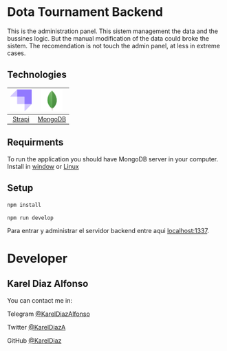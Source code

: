 # Dota Tournament Backend

This is the administration panel. This sistem management the data and the bussines logic. But the manual modification of the data could broke the sistem. The recomendation is not touch the admin panel, at less in extreme cases.

## Technologies
 <img src="./public/strapi.png" alt="drawing" style="width:50px;"/> | <img src="./public/mongodb.png" alt="drawing" style="width:50px;"/> 
 :---: | :---: 
 [Strapi](https://strapi.io) | [MongoDB](https://www.mongodb.com) 

## Requirments
To run the application you should have MongoDB server in your computer.
Install in [window](https://docs.mongodb.com/manual/tutorial/install-mongodb-on-windows/) or [Linux](https://docs.mongodb.com/manual/administration/install-on-linux/)

 ## Setup
```
npm install
```

```
npm run develop
```

Para entrar y administrar el servidor backend entre aqui [localhost:1337](http://localhost:1337/admin).

# Developer
## Karel Diaz Alfonso

You can contact me in:

 Telegram [@KarelDiazAlfonso](https://t.me/KarelDiazAlfonso)

 Twitter [@KarelDiazA](https://twitter.com/KarelDiazA)
 
 GitHub [@KarelDiaz](https://github.com/KarelDiaz)

